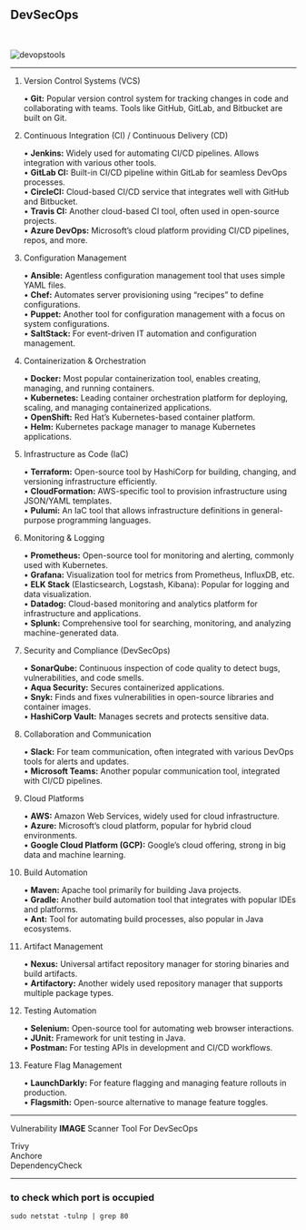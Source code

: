 ## DevSecOps 
<br/>


![devopstools](https://github.com/user-attachments/assets/fa144312-0386-4dea-9bc9-db819165efcf)


---

1. Version Control Systems (VCS)

   •	**Git:** Popular version control system for tracking changes in code and collaborating with teams. Tools like GitHub, GitLab, and Bitbucket are built on Git.

2. Continuous Integration (CI) / Continuous Delivery (CD)

	•	**Jenkins:** Widely used for automating CI/CD pipelines. Allows integration with various other tools.<br/>
	•	**GitLab CI:** Built-in CI/CD pipeline within GitLab for seamless DevOps processes.<br/>
	•	**CircleCI:** Cloud-based CI/CD service that integrates well with GitHub and Bitbucket.<br/>
	•	**Travis CI:** Another cloud-based CI tool, often used in open-source projects.<br/>
	•	**Azure DevOps:** Microsoft’s cloud platform providing CI/CD pipelines, repos, and more.

3. Configuration Management

	•	**Ansible:** Agentless configuration management tool that uses simple YAML files.<br/>
	•	**Chef:** Automates server provisioning using “recipes” to define configurations.<br/>
	•	**Puppet:** Another tool for configuration management with a focus on system configurations.<br/>
	•	**SaltStack:** For event-driven IT automation and configuration management.

4. Containerization & Orchestration

	•	**Docker:** Most popular containerization tool, enables creating, managing, and running containers.<br/>
	•	**Kubernetes:** Leading container orchestration platform for deploying, scaling, and managing containerized applications.<br/>
	•	**OpenShift:** Red Hat’s Kubernetes-based container platform.<br/>
	•	**Helm:** Kubernetes package manager to manage Kubernetes applications.

5. Infrastructure as Code (IaC)

	•	**Terraform:** Open-source tool by HashiCorp for building, changing, and versioning infrastructure efficiently.<br/>
	•	**CloudFormation:** AWS-specific tool to provision infrastructure using JSON/YAML templates.<br/>
	•	**Pulumi:** An IaC tool that allows infrastructure definitions in general-purpose programming languages.

6. Monitoring & Logging

	•	**Prometheus:** Open-source tool for monitoring and alerting, commonly used with Kubernetes.<br/>
	•	**Grafana:** Visualization tool for metrics from Prometheus, InfluxDB, etc.<br/>
	•	**ELK Stack** (Elasticsearch, Logstash, Kibana): Popular for logging and data visualization.<br/>
	•	**Datadog:** Cloud-based monitoring and analytics platform for infrastructure and applications.<br/>
	•	**Splunk:** Comprehensive tool for searching, monitoring, and analyzing machine-generated data.

7. Security and Compliance (DevSecOps)

	•	**SonarQube:** Continuous inspection of code quality to detect bugs, vulnerabilities, and code smells.<br/>
	•	**Aqua Security:** Secures containerized applications.<br/>
	•	**Snyk:** Finds and fixes vulnerabilities in open-source libraries and container images.<br/>
	•	**HashiCorp Vault:** Manages secrets and protects sensitive data.

8. Collaboration and Communication

	•	**Slack:** For team communication, often integrated with various DevOps tools for alerts and updates.<br/>
	•	**Microsoft Teams:** Another popular communication tool, integrated with CI/CD pipelines.

9. Cloud Platforms

	•	**AWS:** Amazon Web Services, widely used for cloud infrastructure.<br/>
	•	**Azure:** Microsoft’s cloud platform, popular for hybrid cloud environments.<br/>
	•	**Google Cloud Platform (GCP):** Google’s cloud offering, strong in big data and machine learning.

10. Build Automation

	•	**Maven:** Apache tool primarily for building Java projects.<br/>
	•	**Gradle:** Another build automation tool that integrates with popular IDEs and platforms.<br/>
	•	**Ant:** Tool for automating build processes, also popular in Java ecosystems.

11. Artifact Management

	•	**Nexus:** Universal artifact repository manager for storing binaries and build artifacts.<br/>
	•	**Artifactory:** Another widely used repository manager that supports multiple package types.

12. Testing Automation

	•	**Selenium:** Open-source tool for automating web browser interactions.<br/>
	•	**JUnit:** Framework for unit testing in Java.<br/>
	•	**Postman:** For testing APIs in development and CI/CD workflows.

13. Feature Flag Management

	•	**LaunchDarkly:** For feature flagging and managing feature rollouts in production.<br/>
	•	**Flagsmith:** Open-source alternative to manage feature toggles.


---


Vulnerability **IMAGE** Scanner Tool For DevSecOps

Trivy<br/>
Anchore<br/>
DependencyCheck

---

### to check which port is occupied 
```
sudo netstat -tulnp | grep 80
```
